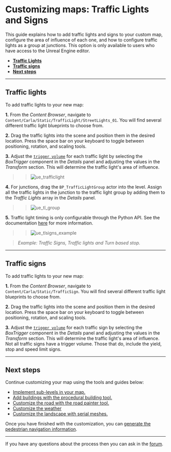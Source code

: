 # Customizing maps: Traffic Lights and Signs

This guide explains how to add traffic lights and signs to your custom map, configure the area of influence of each one, and how to configure traffic lights as a group at junctions. This option is only available to users who have access to the Unreal Engine editor.

- [__Traffic Lights__](#traffic-lights)
- [__Traffic signs__](#traffic-signs)
- [__Next steps__](#next-steps)

---

## Traffic lights

To add traffic lights to your new map:

__1.__ From the _Content Browser_, navigate to `Content/Carla/Static/TrafficLight/StreetLights_01`. You will find several different traffic light blueprints to choose from.

__2.__ Drag the traffic lights into the scene and position them in the desired location. Press the space bar on your keyboard to toggle between positioning, rotation, and scaling tools.

__3.__ Adjust the [`trigger volume`][triggerlink] for each traffic light by selecting the _BoxTrigger_ component in the _Details_ panel and adjusting the values in the _Transform_ section. This will determine the traffic light's area of influence.

>>![ue_trafficlight](../img/ue_trafficlight.jpg)

__4.__ For junctions, drag the `BP_TrafficLightGroup` actor into the level. Assign all the traffic lights in the junction to the traffic light group by adding them to the _Traffic Lights_ array in the _Details_ panel.

>>![ue_tl_group](../img/ue_tl_group.jpg)

__5.__ Traffic light timing is only configurable through the Python API. See the documentation [here](core_actors.md#traffic-signs-and-traffic-lights) for more information.

>>![ue_tlsigns_example](../img/ue_tlsigns_example.jpg)

> _Example: Traffic Signs, Traffic lights and Turn based stop._

[triggerlink]: python_api.md#carla.TrafficSign.trigger_volume

---

## Traffic signs

To add traffic lights to your new map:

__1.__ From the _Content Browser_, navigate to `Content/Carla/Static/TrafficSign`. You will find several different traffic light blueprints to choose from.

__2.__ Drag the traffic lights into the scene and position them in the desired location. Press the space bar on your keyboard to toggle between positioning, rotation, and scaling tools.

__3.__ Adjust the [`trigger volume`][triggerlink] for each traffic sign by selecting the _BoxTrigger_ component in the _Details_ panel and adjusting the values in the _Transform_ section. This will determine the traffic light's area of influence. Not all traffic signs have a trigger volume. Those that do, include the yield, stop and speed limit signs.

---

## Next steps

Continue customizing your map using the tools and guides below:

- [Implement sub-levels in your map.](tuto_M_custom_layers.md)
- [Add buildings with the procedural building tool.](tuto_M_custom_buildings.md)
- [Customize the road with the road painter tool.](tuto_M_custom_road_painter.md)
- [Customize the weather](tuto_M_custom_weather_landscape.md#weather-customization)
- [Customize the landscape with serial meshes.](tuto_M_custom_weather_landscape.md#add-serial-meshes)

Once you have finished with the customization, you can [generate the pedestrian navigation information](tuto_M_generate_pedestrian_navigation.md).

---

If you have any questions about the process then you can ask in the [forum](https://github.com/carla-simulator/carla/discussions).
